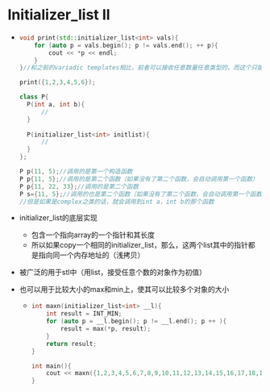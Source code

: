 # Initializer_list II

- ```cpp
  void print(std::initializer_list<int> vals){
      for (auto p = vals.begin(); p != vals.end(); ++ p){
          cout << *p << endl;
      }
  }//和之前的variadic templates相比，前者可以接收任意数量任意类型的，而这个只能接收任意数量指定类型的
  
  print({1,2,3,4,5,6});
  
  class P{
    P(int a, int b){
        //
    }
    
    P(initializer_list<int> initlist){
        //
    }
  };
  
  P p(11, 5);//调用的是第一个构造函数
  P p{11, 5};//调用的是第二个函数（如果没有了第二个函数，会自动调用第一个函数）
  P p{11, 22, 33};//调用的是第二个函数
  P s={11, 5};//调用的也是第二个函数（如果没有了第二个函数，会自动调用第一个函数）
  //但是如果是complex之类的话，就会调用到int a，int b的那个函数
  ```

- initializer_list的底层实现

  - 包含一个指向array的一个指针和其长度
  - 所以如果copy一个相同的initializer_list，那么，这两个list其中的指针都是指向同一个内存地址的（浅拷贝）

- 被广泛的用于stl中（用list，接受任意个数的对象作为初值）

- 也可以用于比较大小的max和min上，使其可以比较多个对象的大小

  - ```cpp
    int maxn(initializer_list<int> __l){
        int result = INT_MIN;
        for (auto p = __l.begin(); p != __l.end(); p ++ ){
            result = max(*p, result);
        }
        return result;
    }
    
    int main(){
        cout << maxn({1,2,3,4,5,6,7,8,9,10,11,12,13,14,15,16,17,18,19}) << endl;
    }
    ```

